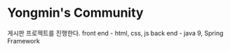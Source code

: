 # Yongmin's Community

게시판 프로젝트를 진행한다.
front end - html, css, js
back end - java 9, Spring Framework
